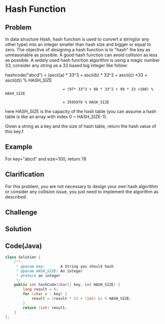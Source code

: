 Hash Function
===


Problem
-------

In data structure Hash, hash function is used to convert a string(or any other type) into an integer smaller than hash size and bigger or equal to zero. The objective of designing a hash function is to "hash" the key as unreasonable as possible. A good hash function can avoid collision as less as possible. A widely used hash function algorithm is using a magic number 33, consider any string as a 33 based big integer like follow:

hashcode("abcd") = (ascii(a) * 33^3 + ascii(b) * 33^2 + ascii(c) *33 + ascii(d)) % HASH_SIZE 

                              = (97* 33^3 + 98 * 33^2 + 99 * 33 +100) % HASH_SIZE

                              = 3595978 % HASH_SIZE

here HASH_SIZE is the capacity of the hash table (you can assume a hash table is like an array with index 0 ~ HASH_SIZE-1).

Given a string as a key and the size of hash table, return the hash value of this key.f



Example
-------

For key="abcd" and size=100, return 78

Clarification
---------

For this problem, you are not necessary to design your own hash algorithm or consider any collision issue, you just need to implement the algorithm as described.

Challenge
---------

Solution
--------



Code(Java)
----------

```java
class Solution {
    /**
     * @param key:       A String you should hash
     * @param HASH_SIZE: An integer
     * @return an integer
     */
    public int hashCode(char[] key, int HASH_SIZE) {
        long result = 0;
        for (char c : key) {
            result = (result * 33 + (int) c) % HASH_SIZE;
        }
        return (int) result;
    }
};

```